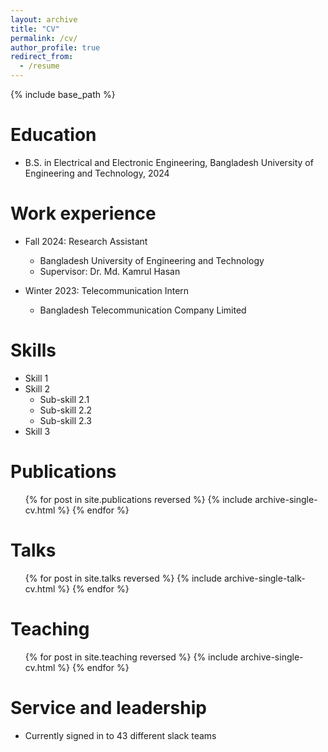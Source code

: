 ```yaml
---
layout: archive
title: "CV"
permalink: /cv/
author_profile: true
redirect_from:
  - /resume
---
```


{% include base_path %}

Education
======
  * B.S. in Electrical and Electronic Engineering, Bangladesh University of Engineering and Technology, 2024

Work experience
======
* Fall 2024: Research Assistant
  * Bangladesh University of Engineering and Technology
  * Supervisor: Dr. Md. Kamrul Hasan

* Winter 2023: Telecommunication Intern
  * Bangladesh Telecommunication Company Limited
  
Skills
======
* Skill 1
* Skill 2
  * Sub-skill 2.1
  * Sub-skill 2.2
  * Sub-skill 2.3
* Skill 3

Publications
======
  <ul>{% for post in site.publications reversed %}
    {% include archive-single-cv.html %}
  {% endfor %}</ul>
  
Talks
======
  <ul>{% for post in site.talks reversed %}
    {% include archive-single-talk-cv.html  %}
  {% endfor %}</ul>
  
Teaching
======
  <ul>{% for post in site.teaching reversed %}
    {% include archive-single-cv.html %}
  {% endfor %}</ul>
  
Service and leadership
======
* Currently signed in to 43 different slack teams
